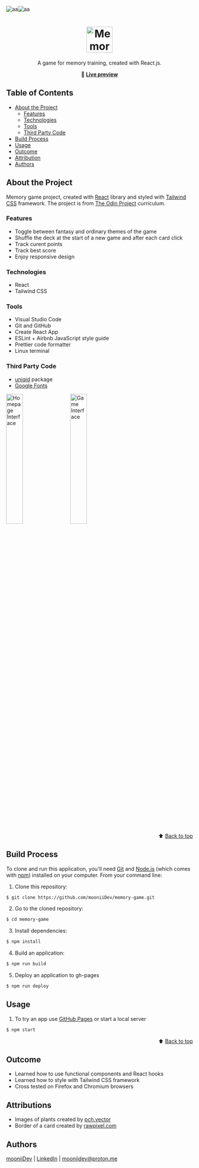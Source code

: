 <div id="top"></div>

![aa](https://img.shields.io/badge/Built%20with-React-61dafb?style=flat-square)![aa](https://img.shields.io/badge/and%20-💙-fff?style=flat-square)

<div align="center">

  <h1>
    <img alt="Memory Game logo" src="https://user-images.githubusercontent.com/51089302/219094893-e58524f2-848d-42a0-9299-2304d68ffb4d.png" height="70px">
  </h1>

  <p>A game for memory training, created with React.js.</p>

🔗 <b>[Live preview](https://mooniidev.github.io/memory-game/)</b>

</div>

## Table of Contents

- [About the Project](#about-the-project)
  - [Features](#features)
  - [Technologies](#technologies)
  - [Tools](#tools)
  - [Third Party Code](#third-party-code)
- [Build Process](#build-process)
- [Usage](#usage)
- [Outcome](#outcome)
- [Attribution](#attribution)
- [Authors](#authors)

## About the Project

Memory game project, created with [React](https://reactjs.org/) library and styled with [Tailwind CSS](https://tailwindcss.com/) framework. The project is from [The Odin Project](https://www.theodinproject.com/lessons/node-path-javascript-memory-card) curriculum.

### Features

- Toggle between fantasy and ordinary themes of the game
- Shuffle the deck at the start of a new game and after each card click
- Track curent points
- Track best score
- Enjoy responsive design

### Technologies

- React
- Tailwind CSS

### Tools

- Visual Studio Code
- Git and GitHub
- Create React App
- ESLint + Airbnb JavaScript style guide
- Prettier code formatter
- Linux terminal

### Third Party Code

- [uniqid](https://www.npmjs.com/package/uniqid) package
- [Google Fonts](https://fonts.google.com/)

<img alt="Homepage Interface" src="https://user-images.githubusercontent.com/51089302/219116315-fca014bf-9987-4295-8e5c-c279edf1414a.png" width="30%" align="top">
&emsp;
<img alt="Game Interface" src="https://user-images.githubusercontent.com/51089302/219343703-f8004da4-fa20-44c5-95de-b424c32501eb.png" width="30%">

<p align="right">⬆️ <a href="#top">Back to top</a></p>

## Build Process

To clone and run this application, you'll need [Git](https://git-scm.com) and [Node.js](https://nodejs.org/en/download/) (which comes with [npm](http://npmjs.com)) installed on your computer. From your command line:

1. Clone this repository:

```sh
$ git clone https://github.com/mooniiDev/memory-game.git
```

2. Go to the cloned repository:

```sh
$ cd memory-game
```

3. Install dependencies:

```sh
$ npm install
```

4. Build an application:

```sh
$ npm run build
```

5. Deploy an application to gh-pages

```sh
$ npm run deploy
```

## Usage

1. To try an app use [GitHub Pages](https://pages.github.com/) or start a local server

```sh
$ npm start
```

<p align="right">⬆️ <a href="#top">Back to top</a></p>

## Outcome

- Learned how to use functional components and React hooks
- Learned how to style with Tailwind CSS framework
- Cross tested on Firefox and Chromium browsers

## Attributions

- Images of plants created by <a href="https://www.freepik.com/author/pch-vector">pch.vector</a>
- Border of a card created by <a href="https://www.freepik.com/author/rawpixel-com">rawpixel.com</a>

## Authors

[mooniiDev](https://github.com/mooniiDev) | [LinkedIn](https://www.linkedin.com/in/mooniidev/) | mooniidev@proton.me
